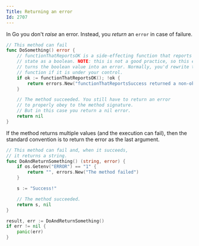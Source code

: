 ```yaml
---
Title: Returning an error
Id: 2707
---
```

In Go you don't _raise_ an error. Instead, you _return_ an `error` in case of failure.

```go
// This method can fail
func DoSomething() error {
    // functionThatReportsOK is a side-effecting function that reports its
    // state as a boolean. NOTE: this is not a good practice, so this example
    // turns the boolean value into an error. Normally, you'd rewrite this
    // function if it is under your control.
    if ok := functionThatReportsOK(); !ok {
        return errors.New("functionThatReportsSuccess returned a non-ok state")
    }

    // The method succeeded. You still have to return an error
    // to properly obey to the method signature.
    // But in this case you return a nil error.
    return nil
}
```

If the method returns multiple values (and the execution can fail), then the standard convention is to return the error as the last argument.

```go
// This method can fail and, when it succeeds,
// it returns a string.
func DoAndReturnSomething() (string, error) {
    if os.Getenv("ERROR") == "1" {
        return "", errors.New("The method failed")
    }

    s := "Success!"

    // The method succeeded.
    return s, nil
}

result, err := DoAndReturnSomething()
if err != nil {
    panic(err)
}
```
